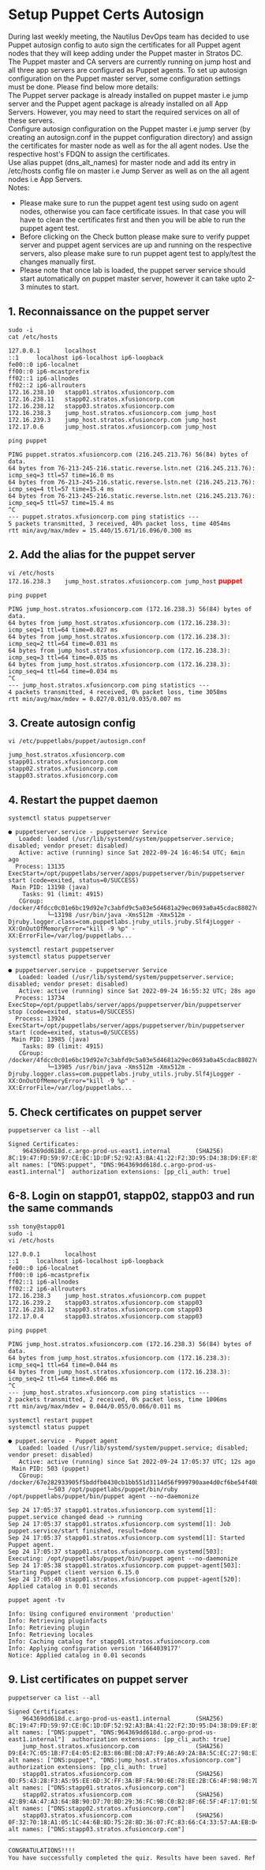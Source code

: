 # Setup Puppet Certs Autosign

During last weekly meeting, the Nautilus DevOps team has decided to use Puppet autosign config to auto sign the certificates for all Puppet agent nodes that they will keep adding under the Puppet master in Stratos DC. The Puppet master and CA servers are currently running on jump host and all three app servers are configured as Puppet agents. To set up autosign configuration on the Puppet master server, some configuration settings must be done. Please find below more details:  
The Puppet server package is already installed on puppet master i.e jump server and the Puppet agent package is already installed on all App Servers. However, you may need to start the required services on all of these servers.  
Configure autosign configuration on the Puppet master i.e jump server (by creating an autosign.conf in the puppet configuration directory) and assign the certificates for master node as well as for the all agent nodes. Use the respective host's FDQN to assign the certificates.  
Use alias puppet (dns_alt_names) for master node and add its entry in /etc/hosts config file on master i.e Jump Server as well as on the all agent nodes i.e App Servers.  
Notes:  
- Please make sure to run the puppet agent test using sudo on agent nodes, otherwise you can face certificate issues. In that case you will have to clean the certificates first and then you will be able to run the puppet agent test.
- Before clicking on the Check button please make sure to verify puppet server and puppet agent services are up and running on the respective servers, also please make sure to run puppet agent test to apply/test the changes manually first.
- Please note that once lab is loaded, the puppet server service should start automatically on puppet master server, however it can take upto 2-3 minutes to start.




## 1. Reconnaissance on the puppet server
`sudo -i`  
`cat /etc/hosts`  
```console
127.0.0.1       localhost
::1     localhost ip6-localhost ip6-loopback
fe00::0 ip6-localnet
ff00::0 ip6-mcastprefix
ff02::1 ip6-allnodes
ff02::2 ip6-allrouters
172.16.238.10   stapp01.stratos.xfusioncorp.com
172.16.238.11   stapp02.stratos.xfusioncorp.com
172.16.238.12   stapp03.stratos.xfusioncorp.com
172.16.238.3    jump_host.stratos.xfusioncorp.com jump_host
172.16.239.3    jump_host.stratos.xfusioncorp.com jump_host
172.17.0.6      jump_host.stratos.xfusioncorp.com jump_host
```

`ping puppet`  
```console
PING puppet.stratos.xfusioncorp.com (216.245.213.76) 56(84) bytes of data.
64 bytes from 76-213-245-216.static.reverse.lstn.net (216.245.213.76): icmp_seq=3 ttl=57 time=16.0 ms
64 bytes from 76-213-245-216.static.reverse.lstn.net (216.245.213.76): icmp_seq=4 ttl=57 time=15.4 ms
64 bytes from 76-213-245-216.static.reverse.lstn.net (216.245.213.76): icmp_seq=5 ttl=57 time=15.4 ms
^C
--- puppet.stratos.xfusioncorp.com ping statistics ---
5 packets transmitted, 3 received, 40% packet loss, time 4054ms
rtt min/avg/max/mdev = 15.440/15.671/16.096/0.300 ms
```

## 2. Add the alias for the puppet server
`vi /etc/hosts`  
`172.16.238.3    jump_host.stratos.xfusioncorp.com jump_host` <span style="color:red">**puppet**</span>

`ping puppet`  
```console
PING jump_host.stratos.xfusioncorp.com (172.16.238.3) 56(84) bytes of data.
64 bytes from jump_host.stratos.xfusioncorp.com (172.16.238.3): icmp_seq=1 ttl=64 time=0.027 ms
64 bytes from jump_host.stratos.xfusioncorp.com (172.16.238.3): icmp_seq=2 ttl=64 time=0.031 ms
64 bytes from jump_host.stratos.xfusioncorp.com (172.16.238.3): icmp_seq=3 ttl=64 time=0.035 ms
64 bytes from jump_host.stratos.xfusioncorp.com (172.16.238.3): icmp_seq=4 ttl=64 time=0.034 ms
^C
--- jump_host.stratos.xfusioncorp.com ping statistics ---
4 packets transmitted, 4 received, 0% packet loss, time 3058ms
rtt min/avg/max/mdev = 0.027/0.031/0.035/0.007 ms
```


## 3. Create autosign config
`vi /etc/puppetlabs/puppet/autosign.conf`  
```console
jump_host.stratos.xfusioncorp.com
stapp01.stratos.xfusioncorp.com
stapp02.stratos.xfusioncorp.com
stapp03.stratos.xfusioncorp.com
```


## 4. Restart the puppet daemon
`systemctl status puppetserver`  
```console
● puppetserver.service - puppetserver Service
   Loaded: loaded (/usr/lib/systemd/system/puppetserver.service; disabled; vendor preset: disabled)
   Active: active (running) since Sat 2022-09-24 16:46:54 UTC; 6min ago
  Process: 13135 ExecStart=/opt/puppetlabs/server/apps/puppetserver/bin/puppetserver start (code=exited, status=0/SUCCESS)
 Main PID: 13198 (java)
    Tasks: 91 (limit: 4915)
   CGroup: /docker/4fdcc0c01e6bc19d92e7c3abfd9c5a03e5d4681a29ec0693a0a45cdac88027dd/system.slice/puppetserver.service
           └─13198 /usr/bin/java -Xms512m -Xmx512m -Djruby.logger.class=com.puppetlabs.jruby_utils.jruby.Slf4jLogger -XX:OnOutOfMemoryError="kill -9 %p" -XX:ErrorFile=/var/log/puppetlabs...
```

`systemctl restart puppetserver`  
`systemctl status puppetserver`  
```console
● puppetserver.service - puppetserver Service
   Loaded: loaded (/usr/lib/systemd/system/puppetserver.service; disabled; vendor preset: disabled)
   Active: active (running) since Sat 2022-09-24 16:55:32 UTC; 28s ago
  Process: 13734 ExecStop=/opt/puppetlabs/server/apps/puppetserver/bin/puppetserver stop (code=exited, status=0/SUCCESS)
  Process: 13924 ExecStart=/opt/puppetlabs/server/apps/puppetserver/bin/puppetserver start (code=exited, status=0/SUCCESS)
 Main PID: 13985 (java)
    Tasks: 89 (limit: 4915)
   CGroup: /docker/4fdcc0c01e6bc19d92e7c3abfd9c5a03e5d4681a29ec0693a0a45cdac88027dd/system.slice/puppetserver.service
           └─13985 /usr/bin/java -Xms512m -Xmx512m -Djruby.logger.class=com.puppetlabs.jruby_utils.jruby.Slf4jLogger -XX:OnOutOfMemoryError="kill -9 %p" -XX:ErrorFile=/var/log/puppetlabs...
```


## 5. Check certificates on puppet server
`puppetserver ca list --all`  
```console
Signed Certificates:
    964369dd618d.c.argo-prod-us-east1.internal       (SHA256)  8C:19:47:FD:59:97:CE:0C:1D:DF:52:92:A3:BA:41:22:F2:3D:95:D4:38:D9:EF:85:65:9A:7B:B5:59:D5:CA:E6  alt names: ["DNS:puppet", "DNS:964369dd618d.c.argo-prod-us-east1.internal"]  authorization extensions: [pp_cli_auth: true]
```


## 6-8. Login on stapp01, stapp02, stapp03 and run the same commands
`ssh tony@stapp01`  
`sudo -i`  
`vi /etc/hosts`  
```console
127.0.0.1       localhost
::1     localhost ip6-localhost ip6-loopback
fe00::0 ip6-localnet
ff00::0 ip6-mcastprefix
ff02::1 ip6-allnodes
ff02::2 ip6-allrouters
172.16.238.3    jump_host.stratos.xfusioncorp.com puppet
172.16.239.2    stapp03.stratos.xfusioncorp.com stapp03
172.16.238.12   stapp03.stratos.xfusioncorp.com stapp03
172.17.0.4      stapp03.stratos.xfusioncorp.com stapp03
```

`ping puppet`  
```console
PING jump_host.stratos.xfusioncorp.com (172.16.238.3) 56(84) bytes of data.
64 bytes from jump_host.stratos.xfusioncorp.com (172.16.238.3): icmp_seq=1 ttl=64 time=0.044 ms
64 bytes from jump_host.stratos.xfusioncorp.com (172.16.238.3): icmp_seq=2 ttl=64 time=0.066 ms
^C
--- jump_host.stratos.xfusioncorp.com ping statistics ---
2 packets transmitted, 2 received, 0% packet loss, time 1006ms
rtt min/avg/max/mdev = 0.044/0.055/0.066/0.011 ms
```

`systemctl restart puppet`  
`systemctl status puppet`  
```console
● puppet.service - Puppet agent
   Loaded: loaded (/usr/lib/systemd/system/puppet.service; disabled; vendor preset: disabled)
   Active: active (running) since Sat 2022-09-24 17:05:37 UTC; 12s ago
 Main PID: 503 (puppet)
   CGroup: /docker/67e282933905f5bddfb0430cb1bb551d3114d56f999790aae4d0cf6be54f40b0/system.slice/puppet.service
           └─503 /opt/puppetlabs/puppet/bin/ruby /opt/puppetlabs/puppet/bin/puppet agent --no-daemonize

Sep 24 17:05:37 stapp01.stratos.xfusioncorp.com systemd[1]: puppet.service changed dead -> running
Sep 24 17:05:37 stapp01.stratos.xfusioncorp.com systemd[1]: Job puppet.service/start finished, result=done
Sep 24 17:05:37 stapp01.stratos.xfusioncorp.com systemd[1]: Started Puppet agent.
Sep 24 17:05:37 stapp01.stratos.xfusioncorp.com systemd[503]: Executing: /opt/puppetlabs/puppet/bin/puppet agent --no-daemonize
Sep 24 17:05:38 stapp01.stratos.xfusioncorp.com puppet-agent[503]: Starting Puppet client version 6.15.0
Sep 24 17:05:40 stapp01.stratos.xfusioncorp.com puppet-agent[520]: Applied catalog in 0.01 seconds
```

`puppet agent -tv`  
```console
Info: Using configured environment 'production'
Info: Retrieving pluginfacts
Info: Retrieving plugin
Info: Retrieving locales
Info: Caching catalog for stapp01.stratos.xfusioncorp.com
Info: Applying configuration version '1664039177'
Notice: Applied catalog in 0.01 seconds
```


## 9. List certificates on puppet server
`puppetserver ca list --all`  
```console
Signed Certificates:
    964369dd618d.c.argo-prod-us-east1.internal       (SHA256)  8C:19:47:FD:59:97:CE:0C:1D:DF:52:92:A3:BA:41:22:F2:3D:95:D4:38:D9:EF:85:65:9A:7B:B5:59:D5:CA:E6  alt names: ["DNS:puppet", "DNS:964369dd618d.c.argo-prod-us-east1.internal"]  authorization extensions: [pp_cli_auth: true]
    jump_host.stratos.xfusioncorp.com                (SHA256)  D9:E4:7C:05:1B:F7:E4:05:E2:B3:86:BE:D8:A7:F9:A6:A9:2A:8A:5C:EC:27:98:E3:5B:C3:EA:44:4E:E0:7D:D7  alt names: ["DNS:puppet", "DNS:jump_host.stratos.xfusioncorp.com"]   authorization extensions: [pp_cli_auth: true]
    stapp01.stratos.xfusioncorp.com                  (SHA256)  0D:F5:43:28:F3:A5:95:EE:6D:3C:FF:3A:BF:FA:90:6E:78:EE:2B:C6:4F:98:98:7D:9A:D1:C2:70:43:CD:E4:70  alt names: ["DNS:stapp01.stratos.xfusioncorp.com"]
    stapp02.stratos.xfusioncorp.com                  (SHA256)  42:B9:4A:47:A3:64:8B:90:D7:70:BD:29:36:FC:9B:C0:B2:8F:6E:5F:4F:17:01:5D:02:0F:C2:2D:18:A4:E6:4B  alt names: ["DNS:stapp02.stratos.xfusioncorp.com"]
    stapp03.stratos.xfusioncorp.com                  (SHA256)  0F:32:70:18:A1:05:1C:44:6B:8D:75:28:8D:36:07:FC:83:66:C4:33:57:AA:EB:D4:0D:EF:04:53:40:6A:C7:10  alt names: ["DNS:stapp03.stratos.xfusioncorp.com"]
```


---

```bash
CONGRATULATIONS!!!!
You have successfully completed the quiz. Results have been saved. Ref ID:632ee3ecaea2997527f83de1
```
